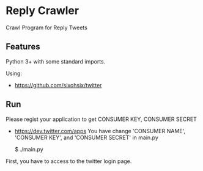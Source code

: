 Reply Crawler
====

Crawl Program for Reply Tweets


Features
----
Python 3+ with some standard imports.

Using:
* https://github.com/sixohsix/twitter


Run
----
Please regist your application to get CONSUMER KEY, CONSUMER SECRET
* https://dev.twitter.com/apps
You have change 'CONSUMER NAME', 'CONSUMER KEY', and 'CONSUMER SECRET' in main.py

  $ ./main.py

First, you have to access to the twitter login page.
